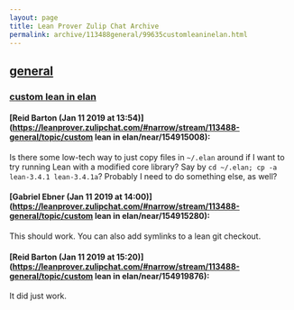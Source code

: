 ```yaml
---
layout: page
title: Lean Prover Zulip Chat Archive 
permalink: archive/113488general/99635customleaninelan.html
---
```


## [general](index.html)
### [custom lean in elan](99635customleaninelan.html)

#### [Reid Barton (Jan 11 2019 at 13:54)](https://leanprover.zulipchat.com/#narrow/stream/113488-general/topic/custom lean in elan/near/154915008):
Is there some low-tech way to just copy files in `~/.elan` around if I want to try running Lean with a modified core library?
Say by `cd ~/.elan; cp -a lean-3.4.1 lean-3.4.1a`? Probably I need to do something else, as well?

#### [Gabriel Ebner (Jan 11 2019 at 14:00)](https://leanprover.zulipchat.com/#narrow/stream/113488-general/topic/custom lean in elan/near/154915280):
This should work.  You can also add symlinks to a lean git checkout.

#### [Reid Barton (Jan 11 2019 at 15:20)](https://leanprover.zulipchat.com/#narrow/stream/113488-general/topic/custom lean in elan/near/154919876):
It did just work.

